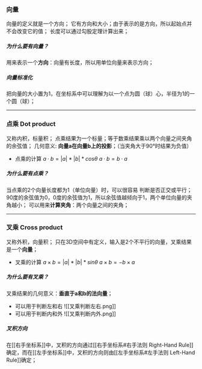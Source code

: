 ### 向量
向量的定义就是一个方向；
它有方向和大小；由于表示的是方向，所以起始点并不会改变它的值；
长度可以通过勾股定理计算出来；
##### 为什么要有向量？
用来表示一个**方向**：向量有长度，所以用单位向量来表示方向；
##### 向量标准化
把向量的大小置为1，在坐标系中可以理解为以一个点为圆（球）心，半径为1的一个圆（球）；
***
### 点乘 Dot product
又称内积，标量积；
点乘结果为一个标量；等于数乘结果乘以两个向量之间夹角的余弦值；
几何意义: **向量a在向量b上的投影**；（当夹角大于90°时结果为负值）
-   点乘的计算
    $a ·b = |a|*|b|*cosθ$
    $a·b = b·a$
##### 为什么要有点乘？
当点乘的2个向量长度都为1（单位向量）时，可以很容易 判断是否正交或平行；
90度的余弦值为0，0度的余弦值为1，所以余弦值越倾向于1，两个单位向量的夹角越小；
可以用来**计算夹角**：两个向量之间的夹角；
***
### 叉乘 Cross product
又称外积，向量积；
只在3D空间中有定义，输入是2个不平行的向量，叉乘结果是一个**向量**；
-   叉乘的计算
    $a×b = |a|*|b|*sinθ$
    $a×b = -b×a$
##### 为什么要有**叉乘？**
叉乘结果的几何意义：**垂直于a和b的法向量**；
-   可以用于判断左和右
    ![[叉乘判断左右.png]]
-   可以用于判断内和外
    ![[叉乘判断内外.png]]

##### 叉积方向
在[[右手坐标系]]中，叉积的方向通过[[右手坐标系#右手法则 Right-Hand Rule]]确定，而在[[左手坐标系]]中，叉积的方向则由[[左手坐标系#左手法则 Left-Hand Rule]]确定；